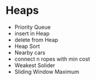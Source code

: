 # Heaps

- Priority Queue
- insert in Heap
- delete from Heap
- Heap Sort
- Nearby cars
- connect n ropes with min cost
- Weakest Solider
- Sliding Window Maximum